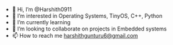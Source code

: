 - 👋 Hi, I’m @Harshith0911
- 👀 I’m interested in Operating Systems, TinyOS, C++, Python
- 🌱 I’m currently learning 
- 💞️ I’m looking to collaborate on projects in Embedded systems
- 📫 How to reach me harshithgunturu6@gmail.com

<!---
Harshith0911/Harshith0911 is a ✨ special ✨ repository because its `README.md` (this file) appears on your GitHub profile.
You can click the Preview link to take a look at your changes.
--->
